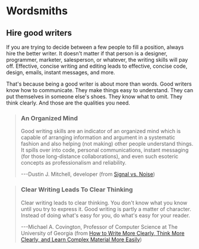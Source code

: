 Wordsmiths
==========

Hire good writers
-----------------

If you are trying to decide between a few people to fill a position,
always hire the better writer. It doesn\'t matter if that person is a
designer, programmer, marketer, salesperson, or whatever, the writing
skills will pay off. Effective, concise writing and editing leads to
effective, concise code, design, emails, instant messages, and more.

That\'s because being a good writer is about more than words. Good
writers know how to communicate. They make things easy to understand.
They can put themselves in someone else\'s shoes. They know what to
omit. They think clearly. And those are the qualities you need.

> ### An Organized Mind
> 
> Good writing skills are an indicator of an organized mind which is
> capable of arranging information and argument in a systematic fashion
> and also helping (not making) other people understand things. It spills
> over into code, personal communications, instant messaging (for those
> long-distance collaborations), and even such esoteric concepts as
> professionalism and reliability.
> 
> ---Dustin J. Mitchell, developer (from [Signal vs. Noise](http://www.37signals.com/svn/archives2/hiring_tip.php))

> ### Clear Writing Leads To Clear Thinking
> 
> Clear writing leads to clear thinking. You don\'t know what you know
> until you try to express it. Good writing is partly a matter of
> character. Instead of doing what\'s easy for you, do what\'s easy for
> your reader.
> 
> ---Michael A. Covington, Professor of Computer Science at The University of Georgia (from [How to Write More Clearly, Think More Clearly, and Learn Complex Material More Easily](http://www.ai.uga.edu/mc/WriteThinkLearn_files/frame.htm))
